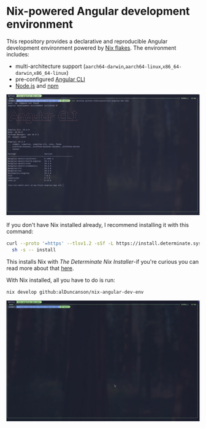 # Nix-powered Angular development environment

This repository provides a declarative and reproducible Angular development
environment powered by [Nix flakes](https://nix.dev/concepts/flakes.html). The
environment includes:

- multi-architecture support
  (`aarch64-darwin`,`aarch64-linux`,`x86_64-darwin`,`x86_64-linux`)
- pre-configured [Angular CLI](https://angular.dev/tools/cli)
- [Node.js](https://nodejs.org/en) and [npm](https://www.npmjs.com/)

![cli image](./assets/nix-andular-dev-env-in-terminal.png)

If you don't have Nix installed already, I recommend installing it with this
command:

```bash
curl --proto '=https' --tlsv1.2 -sSf -L https://install.determinate.systems/nix | \
  sh -s -- install
```

This installs Nix with _The Determinate Nix Installer_-if you're curious you can
read more about that [here](https://zero-to-nix.com/concepts/nix-installer/).

With Nix installed, all you have to do is run:

```bash
nix develop github:alDuncanson/nix-angular-dev-env
```

![cli demo gif](./assets/nix-andular-dev-env-demo.gif)

